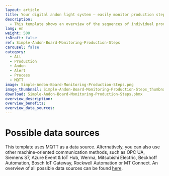 ```yaml
---
layout: article
title: Your digital andon light system – easily monitor production steps
description: 
  - This template shows an overview of the sequences of individual production steps of an order. With this Dashboard you can display in a typical traffic light color scheme whether everything is running according to plan for the individual production steps. In the event of faults, a quick glance at the monitor and the "red light" tells you if and where there is a problem. This provides transparency at the workplace, increases motivation and shortens reaction times. In addition, the order status is displayed in real time.
lang: en
weight: 500
isDraft: false
ref: Simple-Andon-Board-Monitoring-Production-Steps
carousel: false
category:
  - All
  - Production
  - Andon
  - Alert
  - Process
  - MQTT
image: Simple-Andon-Board-Monitoring-Production-Steps.png
image_thumbnail: Simple-Andon-Board-Monitoring-Production-Steps_thumbnail.png
download: Simple-Andon-Board-Monitoring-Production-Steps.pbmx
overview_description:
overview_benefits:
overview_data_sources:
---
```

# Possible data sources
This template uses MQTT as a data source. Alternatively, you can also use other machine-oriented communication methods, such as OPC UA, Siemens S7, Azure Event & IoT Hub, Werma, Mitsubishi Electric, Beckhoff Automation, Bosch IoT Gateway, Rockwell Automation or MT Connect. An overview of all possible data sources can be found [here](https://peakboard.com/en/interfaces/).
